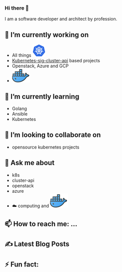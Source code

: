 ### Hi there 👋
I am a software developer and architect by profession. 
<!--
**eratnch/eratnch** is a ✨ _special_ ✨ repository because its `README.md` (this file) appears on your GitHub profile.
-->


## 🔭 I’m currently working on 
- All things ![](assets/k8s.png)
- [Kubernetes-sig-cluster-api](https://github.com/kubernetes-sigs/cluster-api) based projects
- Openstack, Azure and GCP
- ![](assets/docker.png)

## 🌱 I’m currently learning 
- Golang
- Ansible
- Kubernetes

## 👯 I’m looking to collaborate on 
- opensource kubernetes projects

## 💬 Ask me about 
- k8s
- cluster-api
- openstack 
- azure 
- :cloud: computing and ![](assets/docker.png)

## 📫 How to reach me: ...


## ✍ Latest Blog Posts


## ⚡ Fun fact:


